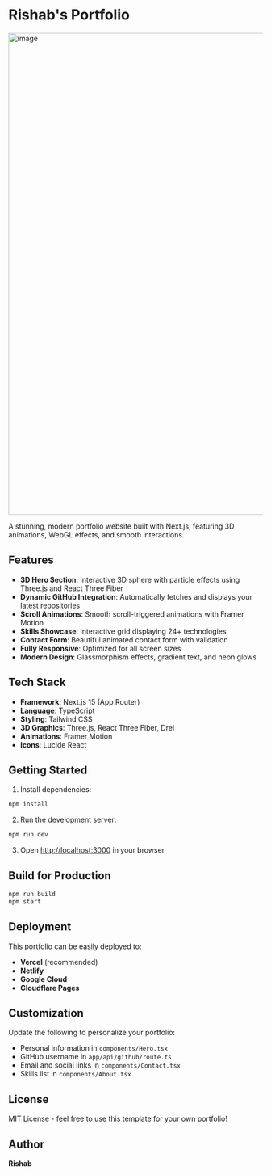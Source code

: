 # Rishab's Portfolio

<img width="1919" height="954" alt="image" src="https://github.com/user-attachments/assets/956578e4-8b0e-4b00-ab12-a8c8cbcab806" />

A stunning, modern portfolio website built with Next.js, featuring 3D animations, WebGL effects, and smooth interactions.

## Features

- **3D Hero Section**: Interactive 3D sphere with particle effects using Three.js and React Three Fiber
- **Dynamic GitHub Integration**: Automatically fetches and displays your latest repositories
- **Scroll Animations**: Smooth scroll-triggered animations with Framer Motion
- **Skills Showcase**: Interactive grid displaying 24+ technologies
- **Contact Form**: Beautiful animated contact form with validation
- **Fully Responsive**: Optimized for all screen sizes
- **Modern Design**: Glassmorphism effects, gradient text, and neon glows

## Tech Stack

- **Framework**: Next.js 15 (App Router)
- **Language**: TypeScript
- **Styling**: Tailwind CSS
- **3D Graphics**: Three.js, React Three Fiber, Drei
- **Animations**: Framer Motion
- **Icons**: Lucide React

## Getting Started

1. Install dependencies:
```bash
npm install
```

2. Run the development server:
```bash
npm run dev
```

3. Open [http://localhost:3000](http://localhost:3000) in your browser

## Build for Production

```bash
npm run build
npm start
```

## Deployment

This portfolio can be easily deployed to:
- **Vercel** (recommended)
- **Netlify**
- **Google Cloud**
- **Cloudflare Pages**

## Customization

Update the following to personalize your portfolio:

- Personal information in `components/Hero.tsx`
- GitHub username in `app/api/github/route.ts`
- Email and social links in `components/Contact.tsx`
- Skills list in `components/About.tsx`

## License

MIT License - feel free to use this template for your own portfolio!

## Author

**Rishab**
